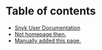 # Table of contents

* [Snyk User Documentation](README.md)
* [Not homepage then.](not-homepage-then..md)
* [Manually added this page.](test.md)

